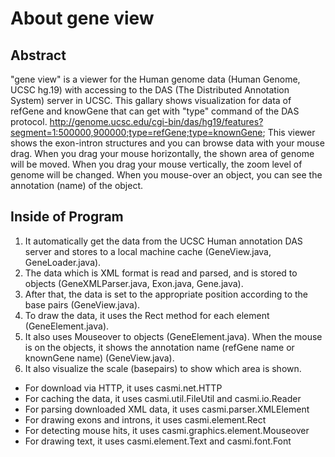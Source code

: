 # About gene view

## Abstract
"gene view" is a viewer for the Human genome data (Human Genome, UCSC hg.19) with accessing to the DAS (The Distributed Annotation System) server in UCSC. This gallary shows visualization for data of refGene and knowGene that can get with "type" command of the DAS protocol. 
http://genome.ucsc.edu/cgi-bin/das/hg19/features?segment=1:500000,900000;type=refGene;type=knownGene;
This viewer shows the exon-intron structures and you can browse data with your mouse drag. When you drag your mouse horizontally, the shown area of genome will be moved. When you drag your mouse vertically, the zoom level of genome will be changed. When you mouse-over an object, you can see the annotation (name) of the object.


## Inside of Program
1.  It automatically get the data from the UCSC Human annotation DAS server and stores to a local machine cache (GeneView.java, GeneLoader.java).
2.  The data which is XML format is read and parsed, and is stored to objects (GeneXMLParser.java, Exon.java, Gene.java).
3. After that, the data is set to the appropriate position according to the base pairs  (GeneView.java).
4. To draw the data, it uses the Rect method for each element (GeneElement.java).
5. It also uses Mouseover to objects (GeneElement.java). When the mouse is on the objects, it shows the annotation name (refGene name or knownGene name) (GeneView.java).
6. It also visualize the scale (basepairs) to show which area is shown.


- For download via HTTP, it uses casmi.net.HTTP
- For caching the data, it uses casmi.util.FileUtil and casmi.io.Reader
- For parsing downloaded XML data, it uses casmi.parser.XMLElement
- For drawing exons and introns, it uses casmi.element.Rect
- For detecting mouse hits, it uses casmi.graphics.element.Mouseover
- For drawing text, it uses casmi.element.Text and casmi.font.Font

